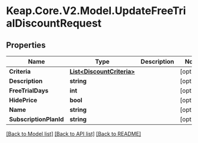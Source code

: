 # Keap.Core.V2.Model.UpdateFreeTrialDiscountRequest

## Properties

Name | Type | Description | Notes
------------ | ------------- | ------------- | -------------
**Criteria** | [**List&lt;DiscountCriteria&gt;**](DiscountCriteria.md) |  | [optional] 
**Description** | **string** |  | [optional] 
**FreeTrialDays** | **int** |  | [optional] 
**HidePrice** | **bool** |  | [optional] 
**Name** | **string** |  | [optional] 
**SubscriptionPlanId** | **string** |  | [optional] 

[[Back to Model list]](../README.md#documentation-for-models) [[Back to API list]](../README.md#documentation-for-api-endpoints) [[Back to README]](../README.md)

